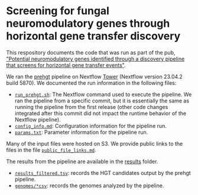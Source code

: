# Screening for fungal neuromodulatory genes through horizontal gene transfer discovery

This respository documents the code that was run as part of the pub, ["Potential neuromodulatory genes identified through a discovery pipeline that screens for horizontal gene transfer events"](https://doi.org/10.57844/arcadia-jqq0-y385).

We ran the [prehgt](https://github.com/Arcadia-Science/prehgt) pipeline on Nextflow [Tower](https://tower.nf) (Nextflow version 23.04.2 build 5870).
We documented the run information in the following files:
* [`run_prehgt.sh`](./run_prehgt.sh): The Nextflow command used to execute the pipeline. We ran the pipeline from a specific commit, but it is essentially the same as running the pipeline from the first release (other code changes integrated after this commit did not impact the runtime behavior of the Nextflow pipeline).
* [`config_info.md`](./config_info.md): Configuration information for the pipeline run.
* [`params.txt`](./params.txt): Parameter information for the pipeline run.

Many of the input files were hosted on S3.
We provide public links to the files in the file [`public_file_links.md`](./public_file_links.md).

The results from the pipeline are available in the [results](./results) folder.
* [`results_filtered.tsv`](./results/results_filtered.tsv): records the HGT candidates output by the prehgt pipeline. 
* [`genomes/*csv`](./results/genomes): records the genomes analyzed by the pipeline.
